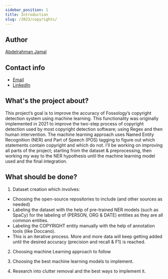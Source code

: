 ```yaml
---
sidebar_position: 1
title: Introduction
slug: /2023/copyrights/
---
```

<!--
SPDX-License-Identifier: CC-BY-SA-4.0

SPDX-FileCopyrightText: 2023 Abdelrahman Jamal <abdelrahmanjamal5565@gmail.com>
-->

## Author

[Abdelrahman Jamal](https://github.com/Hero2323)

## Contact info

- [Email](mailto:abdelrahmanjamal5565@gmail.com)
- [LinkedIn](https://linkedin.com/in/abdelrahmanjamal)

## What's the project about?
This project’s goal is to improve the accuracy of Fossology’s copyright detection system using machine learning. This functionality was originally implemented in 2021 to improve the two-step process of copyright detection used by most copyright detection software; using Regex and then human intervention. The machine learning approach uses Named Entity Recognition (NER) and Part of Speech (POS) tagging to figure out which statements contain copyright and which do not. I’ll be working on improving all parts of the project; starting from the dataset & preprocessing, then working my way to the NER hypothesis until the machine learning model used and the final integration.

## What should be done?

1. Dataset creation which involves:

* Choosing the open-source repositories to include (and other
sources as needed)
* Labeling the dataset with the help of pre-trained NER models
(such as SpaCy) for the labeling of (PERSON, ORG & DATE)
entities as they are all common entities.
* Labeling the COPYRIGHT entity manually with the help of
annotation tools (like Doccano).
* This is an iterative process. More and more data will keep
getting added until the desired accuracy (precision and
recall & F1) is reached.

2. Choosing machine Learning approach to follow

3. Choosing the best machine learning models to implement.
   
4. Research into clutter removal and the best ways to implement it.
